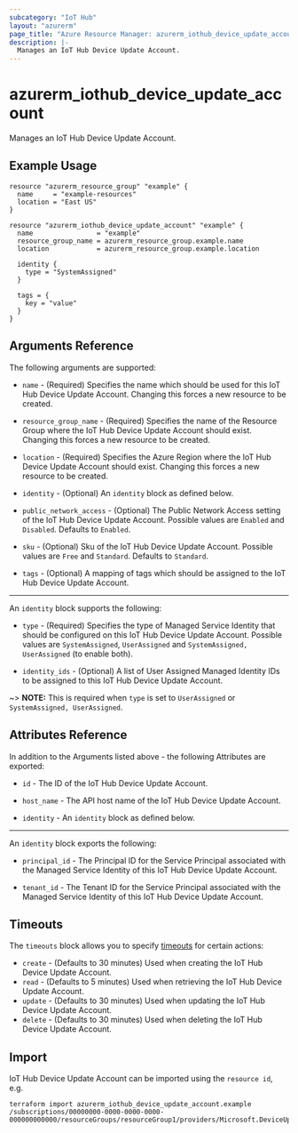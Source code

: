```yaml
---
subcategory: "IoT Hub"
layout: "azurerm"
page_title: "Azure Resource Manager: azurerm_iothub_device_update_account"
description: |-
  Manages an IoT Hub Device Update Account.
---
```


# azurerm_iothub_device_update_account

Manages an IoT Hub Device Update Account.

## Example Usage

```hcl
resource "azurerm_resource_group" "example" {
  name     = "example-resources"
  location = "East US"
}

resource "azurerm_iothub_device_update_account" "example" {
  name                = "example"
  resource_group_name = azurerm_resource_group.example.name
  location            = azurerm_resource_group.example.location

  identity {
    type = "SystemAssigned"
  }

  tags = {
    key = "value"
  }
}
```

## Arguments Reference

The following arguments are supported:

* `name` - (Required) Specifies the name which should be used for this IoT Hub Device Update Account. Changing this forces a new resource to be created.

* `resource_group_name` - (Required) Specifies the name of the Resource Group where the IoT Hub Device Update Account should exist. Changing this forces a new resource to be created.

* `location` - (Required) Specifies the Azure Region where the IoT Hub Device Update Account should exist. Changing this forces a new resource to be created.

* `identity` - (Optional) An `identity` block as defined below.

* `public_network_access` - (Optional) The Public Network Access setting of the IoT Hub Device Update Account. Possible values are `Enabled` and `Disabled`. Defaults to `Enabled`.

* `sku` - (Optional) Sku of the IoT Hub Device Update Account. Possible values are `Free` and `Standard`. Defaults to `Standard`.

* `tags` - (Optional) A mapping of tags which should be assigned to the IoT Hub Device Update Account.

---

An `identity` block supports the following:

* `type` - (Required) Specifies the type of Managed Service Identity that should be configured on this IoT Hub Device Update Account. Possible values are `SystemAssigned`, `UserAssigned` and `SystemAssigned, UserAssigned` (to enable both).

* `identity_ids` - (Optional) A list of User Assigned Managed Identity IDs to be assigned to this IoT Hub Device Update Account.

~> **NOTE:** This is required when `type` is set to `UserAssigned` or `SystemAssigned, UserAssigned`.

## Attributes Reference

In addition to the Arguments listed above - the following Attributes are exported:

* `id` - The ID of the IoT Hub Device Update Account.

* `host_name` - The API host name of the IoT Hub Device Update Account.

* `identity` - An `identity` block as defined below.

---

An `identity` block exports the following:

* `principal_id` - The Principal ID for the Service Principal associated with the Managed Service Identity of this IoT Hub Device Update Account.

* `tenant_id` - The Tenant ID for the Service Principal associated with the Managed Service Identity of this IoT Hub Device Update Account.

## Timeouts

The `timeouts` block allows you to specify [timeouts](https://www.terraform.io/docs/configuration/resources.html#timeouts) for certain actions:

* `create` - (Defaults to 30 minutes) Used when creating the IoT Hub Device Update Account.
* `read` - (Defaults to 5 minutes) Used when retrieving the IoT Hub Device Update Account.
* `update` - (Defaults to 30 minutes) Used when updating the IoT Hub Device Update Account.
* `delete` - (Defaults to 30 minutes) Used when deleting the IoT Hub Device Update Account.

## Import

IoT Hub Device Update Account can be imported using the `resource id`, e.g.

```shell
terraform import azurerm_iothub_device_update_account.example /subscriptions/00000000-0000-0000-0000-000000000000/resourceGroups/resourceGroup1/providers/Microsoft.DeviceUpdate/accounts/account1
```
